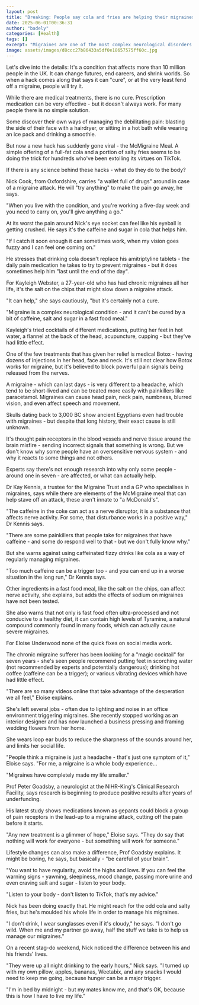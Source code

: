 ```yaml
---
layout: post
title: "Breaking: People say cola and fries are helping their migraines - but there's a twist"
date: 2025-06-01T00:36:31
author: "badely"
categories: [Health]
tags: []
excerpt: "Migraines are one of the most complex neurological disorders. What is the science behind the latest hack?"
image: assets/images/d8ccc27b86433a5df0e18657575ff60c.jpg
---
```


Let's dive into the details: It's a condition that affects more than 10 million people in the UK. It can change futures, end careers, and shrink worlds. So when a hack comes along that says it can "cure", or at the very least fend off a migraine, people will try it.

While there are medical treatments, there is no cure. Prescription medication can be very effective - but it doesn't always work. For many people there is no simple solution.

Some discover their own ways of managing the debilitating pain: blasting the side of their face with a hairdryer, or sitting in a hot bath while wearing an ice pack and drinking a smoothie.

But now a new hack has suddenly gone viral - the McMigraine Meal. A simple offering of a full-fat cola and a portion of salty fries seems to be doing the trick for hundreds who've been extolling its virtues on TikTok.

If there is any science behind these hacks - what do they do to the body?

Nick Cook, from Oxfordshire, carries "a wallet full of drugs" around in case of a migraine attack. He will "try anything" to make the pain go away, he says.

"When you live with the condition, and you're working a five-day week and you need to carry on, you'll give anything a go."

At its worst the pain around Nick's eye socket can feel like his eyeball is getting crushed. He says it's the caffeine and sugar in cola that helps him.

"If I catch it soon enough it can sometimes work, when my vision goes fuzzy and I can feel one coming on."

He stresses that drinking cola doesn't replace his amitriptyline tablets - the daily pain medication he takes to try to prevent migraines - but it does sometimes help him "last until the end of the day".

For Kayleigh Webster, a 27-year-old who has had chronic migraines all her life, it's the salt on the chips that might slow down a migraine attack.

"It can help," she says cautiously, "but it's certainly not a cure.

"Migraine is a complex neurological condition - and it can't be cured by a bit of caffeine, salt and sugar in a fast food meal."

Kayleigh's tried cocktails of different medications, putting her feet in hot water, a flannel at the back of the head, acupuncture, cupping - but they've had little effect.

One of the few treatments that has given her relief is medical Botox - having dozens of injections in her head, face and neck. It's still not clear how Botox works for migraine, but it's believed to block powerful pain signals being released from the nerves.

A migraine - which can last days - is very different to a headache, which tend to be short-lived and can be treated more easily with painkillers like paracetamol. Migraines can cause head pain, neck pain, numbness, blurred vision, and even affect speech and movement.

Skulls dating back to 3,000 BC show ancient Egyptians even had trouble with migraines - but despite that long history, their exact cause is still unknown.

It's thought pain receptors in the blood vessels and nerve tissue around the brain misfire - sending incorrect signals that something is wrong. But we don't know why some people have an oversensitive nervous system - and why it reacts to some things and not others.

Experts say there's not enough research into why only some people - around one in seven - are affected, or what can actually help.

Dr Kay Kennis, a trustee for the Migraine Trust and a GP who specialises in migraines, says while there are elements of the McMigraine meal that can help stave off an attack, these aren't innate to "a McDonald's".

"The caffeine in the coke can act as a nerve disruptor, it is a substance that affects nerve activity. For some, that disturbance works in a positive way," Dr Kennis says.

"There are some painkillers that people take for migraines that have caffeine - and some do respond well to that - but we don't fully know why."

But she warns against using caffeinated fizzy drinks like cola as a way of regularly managing migraines.

"Too much caffeine can be a trigger too - and you can end up in a worse situation in the long run," Dr Kennis says.

Other ingredients in a fast food meal, like the salt on the chips, can affect nerve activity, she explains, but adds the effects of sodium on migraines have not been tested.

She also warns that not only is fast food often ultra-processed and not conducive to a healthy diet, it can contain high levels of Tyramine, a natural compound commonly found in many foods, which can actually cause severe migraines.

For Eloise Underwood none of the quick fixes on social media work.

The chronic migraine sufferer has been looking for a "magic cocktail" for seven years - she's seen people recommend putting feet in scorching water (not recommended by experts and potentially dangerous); drinking hot coffee (caffeine can be a trigger); or various vibrating devices which have had little effect.

"There are so many videos online that take advantage of the desperation we all feel," Eloise explains.

She's left several jobs - often due to lighting and noise in an office environment triggering migraines. She recently stopped working as an interior designer and has now launched a business pressing and framing wedding flowers from her home.

She wears loop ear buds to reduce the sharpness of the sounds around her, and limits her social life.

"People think a migraine is just a headache - that's just one symptom of it," Eloise says. "For me, a migraine is a whole body experience…

"Migraines have completely made my life smaller."

Prof Peter Goadsby, a neurologist at the NIHR-King's Clinical Research Facility, says research is beginning to produce positive results after years of underfunding.

His latest study shows medications known as gepants could block a group of pain receptors in the lead-up to a migraine attack, cutting off the pain before it starts.

"Any new treatment is a glimmer of hope," Eloise says. "They do say that nothing will work for everyone - but something will work for someone."

Lifestyle changes can also make a difference, Prof Goadsby explains. It might be boring, he says, but basically - "be careful of your brain".

"You want to have regularity, avoid the highs and lows. If you can feel the warning signs - yawning, sleepiness, mood change, passing more urine and even craving salt and sugar - listen to your body.

"Listen to your body - don't listen to TikTok, that's my advice."

Nick has been doing exactly that. He might reach for the odd cola and salty fries, but he's moulded his whole life in order to manage his migraines.

"I don't drink, I wear sunglasses even if it's cloudy," he says. "I don't go wild. When me and my partner go away, half the stuff we take is to help us manage our migraines."

On a recent stag-do weekend, Nick noticed the difference between his and his friends' lives.

"They were up all night drinking to the early hours," Nick says. "I turned up with my own pillow, apples, bananas, Weetabix, and any snacks I would need to keep me going, because hunger can be a major trigger.

"I'm in bed by midnight - but my mates know me, and that's OK, because this is how I have to live my life."

